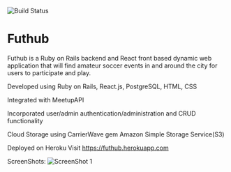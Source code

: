 ![Build Status](https://codeship.com/projects/7bbaf670-7d8d-0136-b445-1605c29d55b0/status?branch=master)

# Futhub

Futhub is a Ruby on Rails backend and React front based dynamic web application that will find amateur soccer events in and around the city for users to participate and play.

Developed using Ruby on Rails, React.js, PostgreSQL, HTML, CSS

Integrated with MeetupAPI

Incorporated user/admin authentication/administration and CRUD functionality

Cloud Storage using
CarrierWave gem
Amazon Simple Storage Service(S3)

Deployed on Heroku
Visit https://futhub.herokuapp.com

ScreenShots:
![ScreenShot 1](ScreenShot-1.png)
